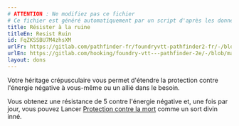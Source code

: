 ```yaml
---
# ATTENTION : Ne modifiez pas ce fichier
# Ce fichier est généré automatiquement par un script d'après les données du module Foundry VTT officiel et de sa traduction
title: Résister à la ruine
titleEn: Resist Ruin
id: FqZKSSBU7M4zhsXM
urlFr: https://gitlab.com/pathfinder-fr/foundryvtt-pathfinder2-fr/-/blob/master/data/feats/FqZKSSBU7M4zhsXM.htm
urlEn: https://gitlab.com/hooking/foundry-vtt---pathfinder-2e/-/blob/master/packs/data/feats.db/resist-ruin.json
layout: dons
---
```

Votre héritage crépusculaire vous permet d'étendre la protection contre l'énergie négative à vous-même ou un allié dans le besoin.

Vous obtenez une résistance de 5 contre l'énergie négative et, une fois par jour, vous pouvez Lancer [Protection contre la mort](../sorts/protection-contre-la-mort.html) comme un sort divin inné.
